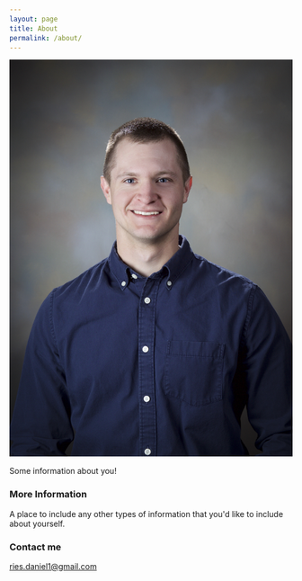 ```yaml
---
layout: page
title: About
permalink: /about/
---
```


![](images/Ries_Daniel.jpg)

Some information about you!

### More Information

A place to include any other types of information that you'd like to include about yourself.

### Contact me

[ries.daniel1@gmail.com](mailto:ries.daniel1@gmail.com)
